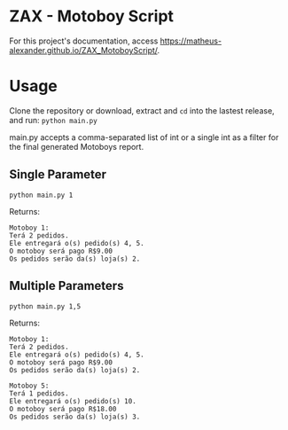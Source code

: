 # ZAX - Motoboy Script
For this project's documentation, access https://matheus-alexander.github.io/ZAX_MotoboyScript/.

# Usage
Clone the repository or download, extract and ```cd``` into the lastest release, and run:
```python main.py```

main.py accepts a comma-separated list of int or a single int as a filter for the final generated Motoboys report.

## Single Parameter
```
python main.py 1
```
Returns:
```
Motoboy 1:
Terá 2 pedidos.
Ele entregará o(s) pedido(s) 4, 5.
O motoboy será pago R$9.00
Os pedidos serão da(s) loja(s) 2.
```

## Multiple Parameters
```
python main.py 1,5
```
Returns:
```
Motoboy 1:
Terá 2 pedidos.
Ele entregará o(s) pedido(s) 4, 5.
O motoboy será pago R$9.00
Os pedidos serão da(s) loja(s) 2.

Motoboy 5:
Terá 1 pedidos.
Ele entregará o(s) pedido(s) 10.
O motoboy será pago R$18.00
Os pedidos serão da(s) loja(s) 3.
```